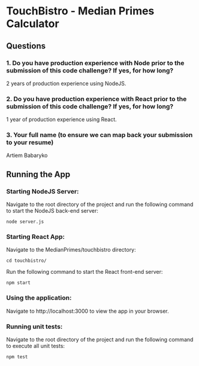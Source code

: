 # TouchBistro - Median Primes Calculator

## Questions

### 1. Do you have production experience with Node prior to the submission of this code challenge? If yes, for how long?

2 years of production experience using NodeJS.

### 2. Do you have production experience with React prior to the submission of this code challenge? If yes, for how long?

1 year of production experience using React.

### 3. Your full name (to ensure we can map back your submission to your resume)

Artiem Babaryko


## Running the App

### Starting NodeJS Server:
Navigate to the root directory of the project and run the following command to start the NodeJS back-end server:
```
node server.js
```

### Starting React App:
Navigate to the MedianPrimes/touchbistro directory:
```
cd touchbistro/
```
Run the following command to start the React front-end server:
```
npm start
```

### Using the application:
Navigate to http://localhost:3000 to view the app in your browser.

### Running unit tests:
Navigate to the root directory of the project and run the following command to execute all unit tests:
```
npm test
```

